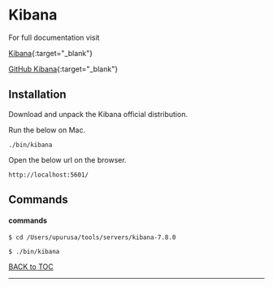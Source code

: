 # Kibana

For full documentation visit 

[Kibana](https://www.elastic.co/kibana){:target="_blank"}

[GitHub Kibana](https://github.com/elastic/kibana){:target="_blank"}

## Installation

Download and unpack the Kibana official distribution.

Run the below on Mac.

`./bin/kibana`

Open the below url on the browser.

`http://localhost:5601/`


## Commands

#### commands

`$ cd /Users/upurusa/tools/servers/kibana-7.8.0`

`$ ./bin/kibana`


[BACK to TOC](./../README.md)

----------